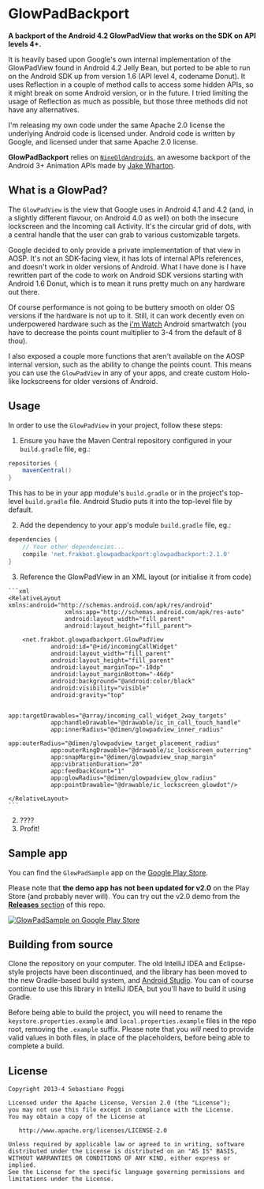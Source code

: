 GlowPadBackport
===============

**A backport of the Android 4.2 GlowPadView that works on the SDK on API levels 4+.**

It is heavily based upon Google's own internal implementation of the GlowPadView found in Android 4.2 Jelly Bean, but ported to be able to run on the Android SDK up from version 1.6 (API level 4, codename Donut). It uses Reflection in a couple of method calls to access some hidden APIs, so it might break on some Android version, or in the future. I tried limiting the usage of Reflection as much as possible, but those three methods did not have any alternatives.

I'm releasing my own code under the same Apache 2.0 license the underlying Android code is licensed under. Android code is written by Google, and licensed under that same Apache 2.0 license.

**GlowPadBackport** relies on [`NineOldAndroids`][2], an awesome backport of the Android 3+ Animation APIs made by [Jake Wharton][3].


## What is a GlowPad?

The `GlowPadView` is the view that Google uses in Android 4.1 and 4.2 (and, in a slightly different flavour, on Android 4.0 as well) on both the insecure lockscreen and the Incoming call Activity. It's the circular grid of dots, with a central handle that the user can grab to various customizable targets.

Google decided to only provide a private implementation of that view in AOSP. It's not an SDK-facing view, it has lots of internal APIs references, and doesn't work in older versions of Android. What I have done is I have rewritten part of the code to work on Android SDK versions starting with Android 1.6 Donut, which is to mean it runs pretty much on any hardware out there.

Of course performance is not going to be buttery smooth on older OS versions if the hardware is not up to it. Still, it can work decently even on underpowered hardware such as the [i'm Watch](http://www.imsmart.com/en/i-m-watch/overview) Android smartwatch (you have to decrease the points count multiplier to 3-4 from the default of 8 thou).

I also exposed a couple more functions that aren't available on the AOSP internal version, such as the ability to change the points count. This means you can use the `GlowPadView` in any of your apps, and create custom Holo-like lockscreens for older versions of Android.


## Usage

In order to use the `GlowPadView` in your project, follow these steps:

  1. Ensure you have the Maven Central repository configured in your `build.gradle` file, eg.:

  ```groovy
  repositories {
      mavenCentral()
  }
  ```
  
  This has to be in your app module's `build.gradle` or in the project's top-level `build.gradle` file. Android Studio puts it into the top-level file by default.

  2. Add the dependency to your app's module `build.gradle` file, eg.:

  ```groovy
  dependencies {
      // Your other dependencies...
      compile 'net.frakbot.glowpadbackport:glowpadbackport:2.1.0'
  }
  ```

  3. Reference the GlowPadView in an XML layout (or initialise it from code)

    ```xml
    <RelativeLayout xmlns:android="http://schemas.android.com/apk/res/android"
                    xmlns:app="http://schemas.android.com/apk/res-auto"
                    android:layout_width="fill_parent"
                    android:layout_height="fill_parent">
    
        <net.frakbot.glowpadbackport.GlowPadView
                android:id="@+id/incomingCallWidget"
                android:layout_width="fill_parent"
                android:layout_height="fill_parent"
                android:layout_marginTop="-10dp"
                android:layout_marginBottom="-46dp"
                android:background="@android:color/black"
                android:visibility="visible"
                android:gravity="top"

                app:targetDrawables="@array/incoming_call_widget_2way_targets"
                app:handleDrawable="@drawable/ic_in_call_touch_handle"
                app:innerRadius="@dimen/glowpadview_inner_radius"
                app:outerRadius="@dimen/glowpadview_target_placement_radius"
                app:outerRingDrawable="@drawable/ic_lockscreen_outerring"
                app:snapMargin="@dimen/glowpadview_snap_margin"
                app:vibrationDuration="20"
                app:feedbackCount="1"
                app:glowRadius="@dimen/glowpadview_glow_radius"
                app:pointDrawable="@drawable/ic_lockscreen_glowdot"/>

    </RelativeLayout>
    ```

  2. ????
  3. Profit!


## Sample app

You can find the `GlowPadSample` app on the [Google Play Store][4].

Please note that **the demo app has not been updated for v2.0** on the Play Store (and probably never will). You can try out the v2.0 demo from the [**Releases** section](https://github.com/frakbot/GlowPadBackport/releases/tag/v2.0.0) of this repo.

[![GlowPadSample on Google Play Store](http://developer.android.com/images/brand/en_generic_rgb_wo_60.png)][4]


## Building from source

Clone the repository on your computer. The old IntelliJ IDEA and Eclipse-style projects have been
discontinued, and the library has been moved to the new Gradle-based build system, and [Android Studio][1].
You can of course continue to use this library in IntelliJ IDEA, but you'll have to build it using Gradle.

Before being able to build the project, you will need to rename the `keystore.properties.example` and `local.properties.example`
files in the repo root, removing the `.example` suffix. Please note that you _will_ need to provide valid values in
both files, in place of the placeholders, before being able to complete a build.


## License

    Copyright 2013-4 Sebastiano Poggi

    Licensed under the Apache License, Version 2.0 (the "License");
    you may not use this file except in compliance with the License.
    You may obtain a copy of the License at

       http://www.apache.org/licenses/LICENSE-2.0

    Unless required by applicable law or agreed to in writing, software
    distributed under the License is distributed on an "AS IS" BASIS,
    WITHOUT WARRANTIES OR CONDITIONS OF ANY KIND, either express or implied.
    See the License for the specific language governing permissions and
    limitations under the License.




   [1]: http://developer.android.com/sdk/installing/studio.html
   [2]: http://www.nineoldandroids.com/
   [3]: https://github.com/JakeWharton
   [4]: http://play.google.com/store/apps/details?id=net.frakbot.glowpadbackportsample
